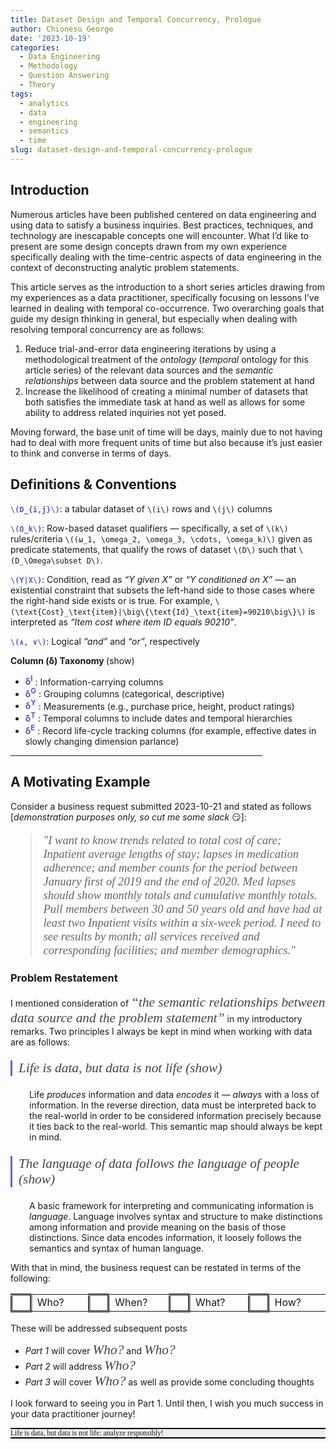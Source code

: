 ```yaml
---
title: Dataset Design and Temporal Concurrency, Prologue
author: Chionesu George
date: '2023-10-19'
categories:
  - Data Engineering
  - Methodology
  - Question Answering
  - Theory
tags:
  - analytics
  - data
  - engineering
  - semantics
  - time
slug: dataset-design-and-temporal-concurrency-prologue
---
```


<style>.warning {background-color:#DFDFDFEE; border-top: solid 2px #AA0000; border-bottom: solid 2px #AA0000}</style>
<script src="https://ajax.googleapis.com/ajax/libs/jquery/3.7.1/jquery.min.js"></script>
<script src="markdown.js"></script>
<style>
#problemStatement { color: #666666; font-family:Georgia; font-size:14pt; }
.def_sym {font-weight:bold; color:#5555DD; } 
.speech {color: #444444; font-family:Georgia; font-style: italic;font-size:16pt;  }
hint:hover {cursor: pointer; }
</style>

## Introduction

Numerous articles have been published centered on data engineering and using data to satisfy a business inquiries. Best practices, techniques, and technology are inescapable concepts one will encounter. What I’d like to present are some design concepts drawn from my own experience specifically dealing with the time-centric aspects of data engineering in the context of deconstructing analytic problem statements.

This article serves as the introduction to a short series articles drawing from my experiences as a data practitioner, specifically focusing on lessons I’ve learned in dealing with temporal co-occurrence. Two overarching goals that guide my design thinking in general, but especially when dealing with resolving temporal concurrency are as follows:

1.  Reduce trial-and-error data engineering iterations by using a methodological treatment of the *ontology* (*temporal* ontology for this article series) of the relevant data sources and the *semantic relationships* between data source and the problem statement at hand
2.  Increase the likelihood of creating a minimal number of datasets that both satisfies the immediate task at hand as well as allows for some ability to address related inquiries not yet posed.

Moving forward, the base unit of time will be days, mainly due to not having had to deal with more frequent units of time but also because it’s just easier to think and converse in terms of days.

## Definitions & Conventions

<span class="def_sym">`\(D_{i,j}\)`</span>: a tabular dataset of `\(i\)` rows and `\(j\)` columns

<span class="def_sym">`\(Ω_k\)`</span>: Row-based dataset qualifiers — specifically, a set of `\(k\)` rules/criteria `\((ω_1, \omega_2, \omega_3, \cdots, \omega_k)\)` given as predicate statements, that qualify the rows of dataset `\(D\)` such that `\(D_\Omega\subset D\)`.

<span class="def_sym">`\(Y|X\)`</span>: Condition, read as *“Y given X”* or *“Y conditioned on X”* — an existential constraint that subsets the left-hand side to those cases where the right-hand side exists or is true. For example, `\(\text{Cost}_\text{item}|\big\{\text{Id}_\text{item}=90210\big\}\)` is interpreted as *“Item cost where item ID equals 90210”*.

<span class="def_sym">`\(∧, ∨\)`</span>: Logical *“and”* and *“or”*, respectively

<span>
<b>Column (&delta;) Taxonomy </b>
<span role="toggle" context="definition" toggleGroup="0" class="">
&#10;<hint toggleGroup="0">(show)</hint>
</span>
</span>
<ul toggleGroup="0" context="definition">
<li>
<span class="def_sym">&delta;<sup>I</sup></span>
: Information-carrying columns
</li>
<li>
<span class="def_sym">&delta;<sup>G</sup></span>
: Grouping columns (categorical, descriptive)
</li>
<li>
<span class="def_sym">&delta;<sup>Y</sup></span>
: Measurements (e.g., purchase price, height, product ratings)
</li>
<li>
<span class="def_sym">&delta;<sup>T</sup></span>
: Temporal columns to include dates and temporal hierarchies
</li>
<li>
<span class="def_sym">&delta;<sup>E</sup></span>
: Record life-cycle tracking columns (for example, effective dates in slowly changing dimension parlance)
</li>
</ul>
<hr style="width:80%; "/>

## A Motivating Example

Consider a business request submitted 2023-10-21 and stated as follows \[*demonstration purposes only, so cut me some slack* 😏\]:

<blockquote id="problemStatement" class="speech">"I want to know trends related to total cost of care; Inpatient average lengths of stay; lapses in medication adherence; and member counts for the period between January first of 2019 and the end of 2020. Med lapses should show monthly totals and cumulative monthly totals. Pull members between 30 and 50 years old and have had at least two Inpatient visits within a six-week period. I need to see results by month; all services received and corresponding facilities; and member demographics."</blockquote>

### Problem Restatement

I mentioned consideration of <span class="speech">“the *semantic relationships* between data source and the problem statement”</span> in my introductory remarks. Two principles I always be kept in mind when working with data are as follows:

<blockquote class="speech" style="border-left: solid 3px #6666CC; padding-left: 10px; margin-left: 0px; ">
<span role="toggle" context="problemStatement" toggleGroup="0" class="">
Life is data, but data is not life  
<hint toggleGroup="0">(show)</hint>
</span>
</blockquote>
<p style="margin-left:30px; " context="problemStatement" toggleGroup="0">Life <i>produces</i> information and data <i>encodes</i> it &mdash; <i>always</i> with a loss of information. In the reverse direction, data must be interpreted back to the real-world in order to be considered information precisely because it ties back to the real-world. This semantic map should always be kept in mind.</p>
<blockquote class="speech" style="border-left: solid 3px #6666CC; padding-left: 10px; margin-left: 0px; ">
<span role="toggle" context="problemStatement" toggleGroup="1" class="">
The language of data follows the language of people  
<hint toggleGroup="1">(show)</hint>
</span>
</blockquote>
<p style="margin-left:30px; " context="problemStatement" toggleGroup="1">A basic framework for interpreting and communicating information is <i>language</i>. Language involves syntax and structure to make distinctions among information and provide meaning on the basis of those distinctions.  Since data encodes information, it loosely follows the semantics and syntax of human language.</p>

With that in mind, the business request can be restated in terms of the following:

<table>
<tr>
<td style="background-color:#FFFFFF; width:20px; border:outset #999999 4px; "></td>
<td style="width:100px; align:right">Who?</td>
<td style="background-color:#FFFFFF; width:20px; border:outset #999999 4px; "></td>
<td style="width:100px; align:right">When?</td>
<td style="background-color:#FFFFFF; width:20px; border:outset #999999 4px; "></td>
<td style="width:100px; align:right">What?</td>
<td style="background-color:#FFFFFF; width:20px; border:outset #999999 4px; "></td>
<td style="width:100px; align:right">How?</td>
</tr>
</table>

These will be addressed subsequent posts  
- *Part 1* will cover <span class="speech">Who?</span> and <span class="speech">Who?</span>
- *Part 2* will address <span class="speech">Who?</span>
- *Part 3* will cover <span class="speech">Who?</span> as well as provide some concluding thoughts

I look forward to seeing you in Part 1. Until then, I wish you much success in your data practitioner journey!

<p><p style="border-top: solid 2px black; border-bottom: solid 2px black; background-color: #EFEFEF; font-size:smaller; "><span style="font-family:Georgia; font-variant:italic; ">Life is data, but data is not life: analyze responsibly!</span></p></p>
